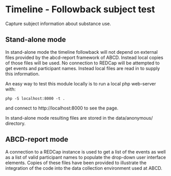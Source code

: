 # Timeline - Followback subject test

Capture subject information about substance use.

## Stand-alone mode

In stand-alone mode the timeline followback will not depend on external files provided by the abcd-report framework of ABCD. Instead local copies of those files will be used. No connection to REDCap will be attempted to get events and participant names. Instead local files are read in to supply this information.

An easy way to test this module locally is to run a local php web-server with:

```
php -S localhost:8000 -t .
```

and connect to http://localhost:8000 to see the page.

In stand-alone mode resulting files are stored in the data/anonymous/ directory.

## ABCD-report mode

A connection to a REDCap instance is used to get a list of the events as well as a list of valid participant names to populate the drop-down user interface elements. Copies of these files have been provided to illustrate the integration of the code into the data collection environment used at ABCD.
